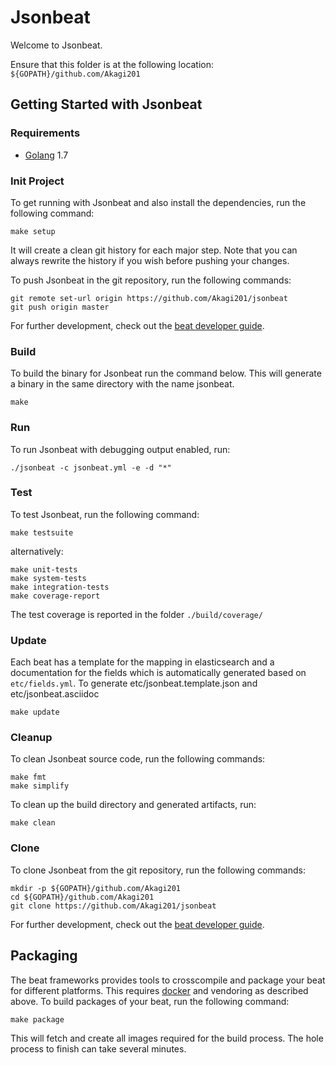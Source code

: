 # Jsonbeat

Welcome to Jsonbeat.

Ensure that this folder is at the following location:
`${GOPATH}/github.com/Akagi201`

## Getting Started with Jsonbeat

### Requirements

* [Golang](https://golang.org/dl/) 1.7

### Init Project
To get running with Jsonbeat and also install the
dependencies, run the following command:

```
make setup
```

It will create a clean git history for each major step. Note that you can always rewrite the history if you wish before pushing your changes.

To push Jsonbeat in the git repository, run the following commands:

```
git remote set-url origin https://github.com/Akagi201/jsonbeat
git push origin master
```

For further development, check out the [beat developer guide](https://www.elastic.co/guide/en/beats/libbeat/current/new-beat.html).

### Build

To build the binary for Jsonbeat run the command below. This will generate a binary
in the same directory with the name jsonbeat.

```
make
```


### Run

To run Jsonbeat with debugging output enabled, run:

```
./jsonbeat -c jsonbeat.yml -e -d "*"
```


### Test

To test Jsonbeat, run the following command:

```
make testsuite
```

alternatively:
```
make unit-tests
make system-tests
make integration-tests
make coverage-report
```

The test coverage is reported in the folder `./build/coverage/`

### Update

Each beat has a template for the mapping in elasticsearch and a documentation for the fields
which is automatically generated based on `etc/fields.yml`.
To generate etc/jsonbeat.template.json and etc/jsonbeat.asciidoc

```
make update
```


### Cleanup

To clean  Jsonbeat source code, run the following commands:

```
make fmt
make simplify
```

To clean up the build directory and generated artifacts, run:

```
make clean
```


### Clone

To clone Jsonbeat from the git repository, run the following commands:

```
mkdir -p ${GOPATH}/github.com/Akagi201
cd ${GOPATH}/github.com/Akagi201
git clone https://github.com/Akagi201/jsonbeat
```


For further development, check out the [beat developer guide](https://www.elastic.co/guide/en/beats/libbeat/current/new-beat.html).


## Packaging

The beat frameworks provides tools to crosscompile and package your beat for different platforms. This requires [docker](https://www.docker.com/) and vendoring as described above. To build packages of your beat, run the following command:

```
make package
```

This will fetch and create all images required for the build process. The hole process to finish can take several minutes.
